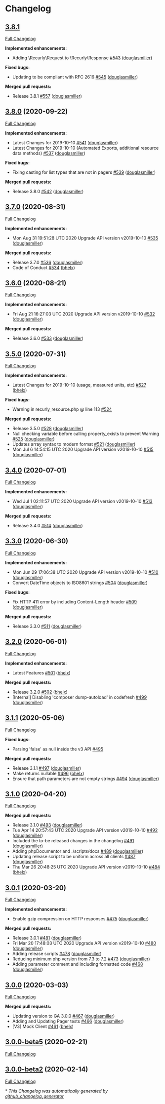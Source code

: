# Changelog

## [3.8.1](https://github.com/recurly/recurly-client-php/tree/HEAD)

[Full Changelog](https://github.com/recurly/recurly-client-php/compare/3.8.0...HEAD)

**Implemented enhancements:**

- Adding \Recurly\Request to \Recurly\Response [\#543](https://github.com/recurly/recurly-client-php/pull/543) ([douglasmiller](https://github.com/douglasmiller))

**Fixed bugs:**

- Updating to be compliant with RFC 2616 [\#545](https://github.com/recurly/recurly-client-php/pull/545) ([douglasmiller](https://github.com/douglasmiller))

**Merged pull requests:**

- Release 3.8.1 [\#557](https://github.com/recurly/recurly-client-php/pull/557) ([douglasmiller](https://github.com/douglasmiller))

## [3.8.0](https://github.com/recurly/recurly-client-php/tree/3.8.0) (2020-09-22)

[Full Changelog](https://github.com/recurly/recurly-client-php/compare/3.7.0...3.8.0)

**Implemented enhancements:**

- Latest Changes for 2019-10-10 [\#541](https://github.com/recurly/recurly-client-php/pull/541) ([douglasmiller](https://github.com/douglasmiller))
- Latest Changes for 2019-10-10 \(Automated Exports, additional resource data methods\) [\#537](https://github.com/recurly/recurly-client-php/pull/537) ([douglasmiller](https://github.com/douglasmiller))

**Fixed bugs:**

- Fixing casting for list types that are not in pagers [\#539](https://github.com/recurly/recurly-client-php/pull/539) ([douglasmiller](https://github.com/douglasmiller))

**Merged pull requests:**

- Release 3.8.0 [\#542](https://github.com/recurly/recurly-client-php/pull/542) ([douglasmiller](https://github.com/douglasmiller))

## [3.7.0](https://github.com/recurly/recurly-client-php/tree/3.7.0) (2020-08-31)

[Full Changelog](https://github.com/recurly/recurly-client-php/compare/3.6.0...3.7.0)

**Implemented enhancements:**

- Mon Aug 31 19:51:28 UTC 2020 Upgrade API version v2019-10-10 [\#535](https://github.com/recurly/recurly-client-php/pull/535) ([douglasmiller](https://github.com/douglasmiller))

**Merged pull requests:**

- Release 3.7.0 [\#536](https://github.com/recurly/recurly-client-php/pull/536) ([douglasmiller](https://github.com/douglasmiller))
- Code of Conduct [\#534](https://github.com/recurly/recurly-client-php/pull/534) ([bhelx](https://github.com/bhelx))

## [3.6.0](https://github.com/recurly/recurly-client-php/tree/3.6.0) (2020-08-21)

[Full Changelog](https://github.com/recurly/recurly-client-php/compare/3.5.0...3.6.0)

**Implemented enhancements:**

- Fri Aug 21 16:27:03 UTC 2020 Upgrade API version v2019-10-10 [\#532](https://github.com/recurly/recurly-client-php/pull/532) ([douglasmiller](https://github.com/douglasmiller))

**Merged pull requests:**

- Release 3.6.0 [\#533](https://github.com/recurly/recurly-client-php/pull/533) ([douglasmiller](https://github.com/douglasmiller))

## [3.5.0](https://github.com/recurly/recurly-client-php/tree/3.5.0) (2020-07-31)

[Full Changelog](https://github.com/recurly/recurly-client-php/compare/3.4.0...3.5.0)

**Implemented enhancements:**

- Latest Changes for 2019-10-10 \(usage, measured units, etc\) [\#527](https://github.com/recurly/recurly-client-php/pull/527) ([bhelx](https://github.com/bhelx))

**Fixed bugs:**

- Warning in recurly\_resource.php @ line 113 [\#524](https://github.com/recurly/recurly-client-php/issues/524)

**Merged pull requests:**

- Release 3.5.0 [\#528](https://github.com/recurly/recurly-client-php/pull/528) ([douglasmiller](https://github.com/douglasmiller))
- Null checking variable before calling property\_exists to prevent Warning [\#525](https://github.com/recurly/recurly-client-php/pull/525) ([douglasmiller](https://github.com/douglasmiller))
- Updates array syntax to modern format [\#521](https://github.com/recurly/recurly-client-php/pull/521) ([douglasmiller](https://github.com/douglasmiller))
- Mon Jul  6 14:54:15 UTC 2020 Upgrade API version v2019-10-10 [\#515](https://github.com/recurly/recurly-client-php/pull/515) ([douglasmiller](https://github.com/douglasmiller))

## [3.4.0](https://github.com/recurly/recurly-client-php/tree/3.4.0) (2020-07-01)

[Full Changelog](https://github.com/recurly/recurly-client-php/compare/3.3.0...3.4.0)

**Implemented enhancements:**

- Wed Jul  1 02:11:57 UTC 2020 Upgrade API version v2019-10-10 [\#513](https://github.com/recurly/recurly-client-php/pull/513) ([douglasmiller](https://github.com/douglasmiller))

**Merged pull requests:**

- Release 3.4.0 [\#514](https://github.com/recurly/recurly-client-php/pull/514) ([douglasmiller](https://github.com/douglasmiller))

## [3.3.0](https://github.com/recurly/recurly-client-php/tree/3.3.0) (2020-06-30)

[Full Changelog](https://github.com/recurly/recurly-client-php/compare/3.2.0...3.3.0)

**Implemented enhancements:**

- Mon Jun 29 17:06:38 UTC 2020 Upgrade API version v2019-10-10 [\#510](https://github.com/recurly/recurly-client-php/pull/510) ([douglasmiller](https://github.com/douglasmiller))
- Convert DateTime objects to ISO8601 strings [\#504](https://github.com/recurly/recurly-client-php/pull/504) ([douglasmiller](https://github.com/douglasmiller))

**Fixed bugs:**

- Fix HTTP 411 error by including Content-Length header [\#509](https://github.com/recurly/recurly-client-php/pull/509) ([douglasmiller](https://github.com/douglasmiller))

**Merged pull requests:**

- Release 3.3.0 [\#511](https://github.com/recurly/recurly-client-php/pull/511) ([douglasmiller](https://github.com/douglasmiller))

## [3.2.0](https://github.com/recurly/recurly-client-php/tree/3.2.0) (2020-06-01)

[Full Changelog](https://github.com/recurly/recurly-client-php/compare/3.1.1...3.2.0)

**Implemented enhancements:**

- Latest Features [\#501](https://github.com/recurly/recurly-client-php/pull/501) ([bhelx](https://github.com/bhelx))

**Merged pull requests:**

- Release 3.2.0 [\#502](https://github.com/recurly/recurly-client-php/pull/502) ([bhelx](https://github.com/bhelx))
- \[Internal\] Disabling 'composer dump-autoload' in codefresh [\#499](https://github.com/recurly/recurly-client-php/pull/499) ([douglasmiller](https://github.com/douglasmiller))

## [3.1.1](https://github.com/recurly/recurly-client-php/tree/3.1.1) (2020-05-06)

[Full Changelog](https://github.com/recurly/recurly-client-php/compare/3.1.0...3.1.1)

**Fixed bugs:**

- Parsing 'false' as null inside the v3 API [\#495](https://github.com/recurly/recurly-client-php/issues/495)

**Merged pull requests:**

- Release 3.1.1 [\#497](https://github.com/recurly/recurly-client-php/pull/497) ([douglasmiller](https://github.com/douglasmiller))
- Make returns nullable [\#496](https://github.com/recurly/recurly-client-php/pull/496) ([bhelx](https://github.com/bhelx))
- Ensure that path parameters are not empty strings [\#494](https://github.com/recurly/recurly-client-php/pull/494) ([douglasmiller](https://github.com/douglasmiller))

## [3.1.0](https://github.com/recurly/recurly-client-php/tree/3.1.0) (2020-04-20)

[Full Changelog](https://github.com/recurly/recurly-client-php/compare/3.0.1...3.1.0)

**Merged pull requests:**

- Release 3.1.0 [\#493](https://github.com/recurly/recurly-client-php/pull/493) ([douglasmiller](https://github.com/douglasmiller))
- Tue Apr 14 20:57:43 UTC 2020 Upgrade API version v2019-10-10 [\#492](https://github.com/recurly/recurly-client-php/pull/492) ([douglasmiller](https://github.com/douglasmiller))
- Included the to-be released changes in the changelog [\#491](https://github.com/recurly/recurly-client-php/pull/491) ([douglasmiller](https://github.com/douglasmiller))
- Adding phpDocumentor and ./scripts/docs [\#489](https://github.com/recurly/recurly-client-php/pull/489) ([douglasmiller](https://github.com/douglasmiller))
- Updating release script to be uniform across all clients [\#487](https://github.com/recurly/recurly-client-php/pull/487) ([douglasmiller](https://github.com/douglasmiller))
- Thu Mar 26 20:48:25 UTC 2020 Upgrade API version v2019-10-10 [\#484](https://github.com/recurly/recurly-client-php/pull/484) ([bhelx](https://github.com/bhelx))

## [3.0.1](https://github.com/recurly/recurly-client-php/tree/3.0.1) (2020-03-20)

[Full Changelog](https://github.com/recurly/recurly-client-php/compare/3.0.0...3.0.1)

**Implemented enhancements:**

- Enable gzip compression on HTTP responses [\#475](https://github.com/recurly/recurly-client-php/pull/475) ([douglasmiller](https://github.com/douglasmiller))

**Merged pull requests:**

- Release 3.0.1 [\#481](https://github.com/recurly/recurly-client-php/pull/481) ([douglasmiller](https://github.com/douglasmiller))
- Fri Mar 20 17:48:03 UTC 2020 Upgrade API version v2019-10-10 [\#480](https://github.com/recurly/recurly-client-php/pull/480) ([douglasmiller](https://github.com/douglasmiller))
- Adding release scripts [\#478](https://github.com/recurly/recurly-client-php/pull/478) ([douglasmiller](https://github.com/douglasmiller))
- Reducing minimum php version from 7.3 to 7.2 [\#473](https://github.com/recurly/recurly-client-php/pull/473) ([douglasmiller](https://github.com/douglasmiller))
- Adding parameter comment and including formatted code [\#468](https://github.com/recurly/recurly-client-php/pull/468) ([douglasmiller](https://github.com/douglasmiller))

## [3.0.0](https://github.com/recurly/recurly-client-php/tree/3.0.0) (2020-03-03)

[Full Changelog](https://github.com/recurly/recurly-client-php/compare/3.0.0-beta5...3.0.0)

**Merged pull requests:**

- Updating version to GA 3.0.0 [\#467](https://github.com/recurly/recurly-client-php/pull/467) ([douglasmiller](https://github.com/douglasmiller))
- Adding and Updating Pager tests [\#466](https://github.com/recurly/recurly-client-php/pull/466) ([douglasmiller](https://github.com/douglasmiller))
- \[V3\] Mock Client [\#461](https://github.com/recurly/recurly-client-php/pull/461) ([bhelx](https://github.com/bhelx))

## [3.0.0-beta5](https://github.com/recurly/recurly-client-php/tree/3.0.0-beta5) (2020-02-21)

[Full Changelog](https://github.com/recurly/recurly-client-php/compare/3.0.0-beta2...3.0.0-beta5)

## [3.0.0-beta2](https://github.com/recurly/recurly-client-php/tree/3.0.0-beta2) (2020-02-14)

[Full Changelog](https://github.com/recurly/recurly-client-php/compare/3.0.0-beta1...3.0.0-beta2)



\* *This Changelog was automatically generated by [github_changelog_generator](https://github.com/github-changelog-generator/github-changelog-generator)*

